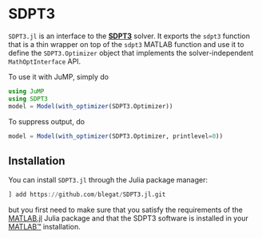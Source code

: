 # SDPT3

`SDPT3.jl` is an interface to the **[SDPT3](http://www.math.nus.edu.sg/~mattohkc/SDPT3.html)**
solver. It exports the `sdpt3` function that is a thin wrapper on top of the
`sdpt3` MATLAB function and use it to define the `SDPT3.Optimizer` object that
implements the solver-independent `MathOptInterface` API.

To use it with JuMP, simply do
```julia
using JuMP
using SDPT3
model = Model(with_optimizer(SDPT3.Optimizer))
```
To suppress output, do
```julia
model = Model(with_optimizer(SDPT3.Optimizer, printlevel=0))
```

## Installation

You can install `SDPT3.jl` through the Julia package manager:
```julia
] add https://github.com/blegat/SDPT3.jl.git
```
but you first need to make sure that you satisfy the requirements of the
[MATLAB.jl](https://github.com/JuliaInterop/MATLAB.jl) Julia package and that
the SDPT3 software is installed in your
[MATLAB™](http://www.mathworks.com/products/matlab/) installation.
